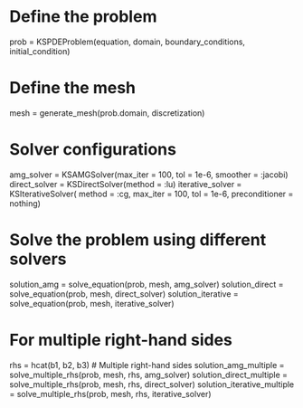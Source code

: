 # Define the problem
prob = KSPDEProblem(equation, domain, boundary_conditions, initial_condition)

# Define the mesh
mesh = generate_mesh(prob.domain, discretization)

# Solver configurations
amg_solver = KSAMGSolver(max_iter = 100, tol = 1e-6, smoother = :jacobi)
direct_solver = KSDirectSolver(method = :lu)
iterative_solver = KSIterativeSolver(
    method = :cg, max_iter = 100, tol = 1e-6, preconditioner = nothing)

# Solve the problem using different solvers
solution_amg = solve_equation(prob, mesh, amg_solver)
solution_direct = solve_equation(prob, mesh, direct_solver)
solution_iterative = solve_equation(prob, mesh, iterative_solver)

# For multiple right-hand sides
rhs = hcat(b1, b2, b3)  # Multiple right-hand sides
solution_amg_multiple = solve_multiple_rhs(prob, mesh, rhs, amg_solver)
solution_direct_multiple = solve_multiple_rhs(prob, mesh, rhs, direct_solver)
solution_iterative_multiple = solve_multiple_rhs(prob, mesh, rhs, iterative_solver)
